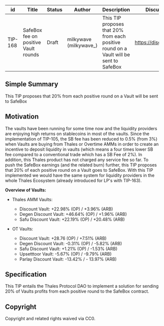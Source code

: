 | id | Title | Status | Author | Description | Discussions to | Created |
| ----------- | ----------- | ----------- | ----------- | ----------- | ----------- | ----------- |
| TIP-168 | SafeBox fee on positive Vault rounds | Draft | milkywave (milkywave_) |This TIP proposes that 20% from each positive round on a Vault will be sent to SafeBox | https://discord.gg/thales | 2023-09-01

## Simple Summary
This TIP proposes that 20% from each positive round on a Vault will be sent to SafeBox

 ## Motivation
The vaults have been running for some time now and the liquidity providers are enjoying high returns on stablecoins in most of the vaults. Since the implementation of TIP-105, the SB fee has been reduced to 0.5% (from 3%)  when Vaults are buying from Thales or Overtime AMMs in order to create an incentive to deposit liquidity in vaults (which means a four times lower SB fee compared to a conventional trade which has a SB Fee of 2%). In addition, this Thales product has not charged any service fee so far. 
To push the SafeBox earnings (and the related burn) further, this TIP proposes that 20% of each positive round on a Vault goes to SafeBox. With this TIP implemented we would have the same system for liquidity providers in the whole Thales Ecosystem (already introduced for LP's with TIP-163).

**Overview of Vaults:**
  - Thales AMM Vaults:
    - Discount Vault: +22.98% (OP) / +3.96% (ARB)
    - Degen Discount Vault: +46.64% (OP) / +1.96% (ARB)
    - Safu Discount Vault: +22.19% (OP) / +20.48% (ARB) 

  - OT Vaults:
    - Discount Vault: +28.76 (OP) / +7.51% (ARB)
    - Degen Discount Vault: -0.31% (OP) / -5.82% (ARB)
    - Safu Discount Vault: +1.21% (OP) / -1.53% (ARB)
    - Upsetttoor Vault: -5.67% (OP) / -9.79% (ARB)
    - Parlay Discount Vault: -13.42% / - 13.97% (ARB)

## Specification
This TIP entails the Thales Protocol DAO to implement a solution for sending 20% of Vaults profits from each positive round to the SafeBox contract.

## Copyright
Copyright and related rights waived via CC0.
